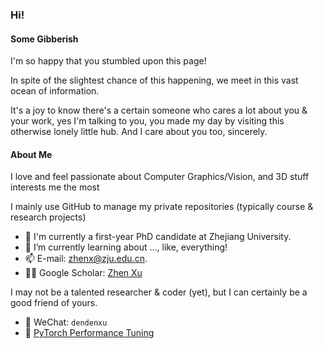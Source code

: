 ### Hi!

#### Some Gibberish

I'm so happy that you stumbled upon this page!

In spite of the slightest chance of this happening, we meet in this vast ocean of information.

It's a joy to know there's a certain someone who cares a lot about you & your work, yes I'm talking to you, you made my day by visiting this otherwise lonely little hub. And I care about you too, sincerely.

#### About Me

I love and feel passionate about Computer Graphics/Vision, and 3D stuff interests me the most

I mainly use GitHub to manage my private repositories (typically course & research projects)

- 🔭 I'm currently a first-year PhD candidate at Zhejiang University.
- 🌱 I’m currently learning about ..., like, everything!
- 📫 E-mail: [zhenx@zju.edu.cn](mailto://zhenx@zju.edu.cn).
- 👨‍💻 Google Scholar: [Zhen Xu](https://scholar.google.com/citations?user=7LUQ3TYAAAAJ&hl=en)

I may not be a talented researcher & coder (yet), but I can certainly be a good friend of yours.

- 💬 WeChat: `dendenxu`
- 🔗 [PyTorch Performance Tuning](https://zhenx.notion.site/PyTorch-Performance-Tuning-Guide-3d0a1de2f0614c60b0b88bb43d68b903)

<!--
**dendenxu/dendenxu** is a ✨ _special_ ✨ repository because its `README.md` (this file) appears on your GitHub profile.

Here are some ideas to get you started:

- 🔭 I’m currently working on ...
- 🌱 I’m currently learning ...
- 👯 I’m looking to collaborate on ...
- 🤔 I’m looking for help with ...
- 💬 Ask me about ...
- 📫 How to reach me: ...
- 😄 Pronouns: ...
- ⚡ Fun fact: ...
-->
<!--

[![dendenxu's GitHub stats](https://github-readme-stats.vercel.app/api?username=dendenxu&count_private=true&show_icons=true&theme=onedark)
](https://github.com/dendenxu/github-readme-stats)
-->

<!-- [![Top Langs](https://github-readme-stats.vercel.app/api/top-langs/?username=dendenxu&count_private=true&show_icons=true&theme=onedark)](https://github.com/dendenxu/github-readme-stats) -->
